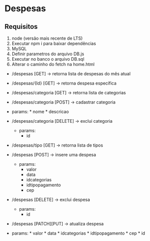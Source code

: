 # Despesas

## Requisitos

1. node (versão mais recente de LTS)
2. Executar npm i para baixar dependências
3. MySQL
4. Definir parametros do arquivo DB.js
5. Executar no banco o arquivo DB.sql
6. Alterar o caminho do fetch na home.html

* /despesas [GET] -> retorna lista de despesas do mês atual
* /despesas/{Id} [GET] -> retorna despesa específica
* /despesas/categoria [GET] -> retorna lista de categorias
* /despesas/categoria [POST] -> cadastrar categoria
* params:
        * nome
        * descricao
* /despesas/categoria [DELETE] -> exclui categoria
    * params:
        * id
* /despesas/tipo [GET] -> retorna lista de tipos

* /despesas [POST] -> insere uma despesa
    * params:
        * valor
        * data
        * idcategorias
        * idtipopagamento
        * cep
* /despesas [DELETE] -> exclui despesa
    * params:
        * id

* /despesas [PATCH][PUT] -> atualiza despesa
* params:
        * valor
        * data
        * idcategorias
        * idtipopagamento
        * cep
        * id
